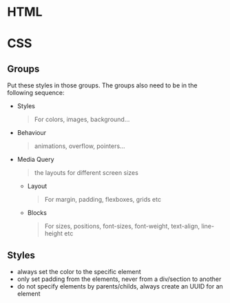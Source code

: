# HTML
# CSS
## Groups
Put these styles in those groups. The groups also need to be in the following sequence:
- Styles
  > For colors, images, background...
- Behaviour
  > animations, overflow, pointers...
- Media Query
  > the layouts for different screen sizes
  - Layout
    > For margin, padding, flexboxes, grids etc
  - Blocks
    > For sizes, positions, font-sizes, font-weight, text-align, line-height etc
    
## Styles
- always set the color to the specific element
- only set padding from the elements, never from a div/section to another
- do not specify elements by parents/childs, always create an UUID for an element